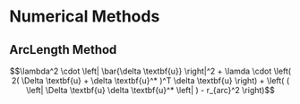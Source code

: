 # Numerical Methods

## ArcLength Method

```math
\lambda^2 \cdot \left| \bar{\delta \textbf{u}} \right|^2 
+
\lamda \cdot \left(  2( \Delta \textbf{u} + \delta \textbf{u}^* )^T \delta \textbf{u}  \right)
+
 \left( (  \left| \Delta \textbf{u} \delta \textbf{u}^* \left| ) - r_{arc}^2 \right)
```
